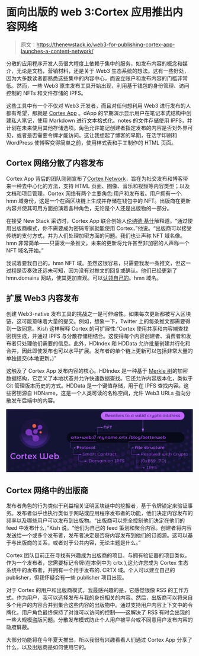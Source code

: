 # 面向出版的 web 3:Cortex 应用推出内容网络

> 原文：<https://thenewstack.io/web3-for-publishing-cortex-app-launches-a-content-network/>

分散的应用程序开发人员很大程度上依赖于集中的服务，如发布内容的概念和媒介，无论是文档，营销材料，还是关于 Web3 生态系统的想法。这有一些好处，因为大多数读者都熟悉这些集中的内容中心，而设立账户和发布内容的门槛非常低。然而，一些 Web3 原生发布工具开始出现，利用基于钱包的身份管理、访问控制的 NFTs 和文件存储的 IPFS。

这些工具中有一个不仅对 Web3 开发者，而且对任何想利用 Web3 进行发布的人都有希望，那就是 [Cortex App](https://www.crtx.app/) 。dApp 的早期演示显示用户在笔记本式结构中创建私人笔记，使用 Markdown 进行文本格式化。notes 的文件存储使用 IPFS，并计划在未来使用其他存储选项。角色允许笔记创建者指定发布的内容是否对外界可见，或者是否需要令牌才能访问。这让我想起了博客的早期，在活字印刷和 WordPress 使博客变得简单之前，使用样式表和手工制作的 HTML 页面。

## Cortex 网络分散了内容发布

Cortex App 背后的团队刚刚宣布了[Cortex Network](https://medium.com/cortex-app/after-over-a-year-of-building-the-cortex-app-team-is-launching-a-new-web3-content-network-the-293681179ccd)，旨在为社交发布和博客带来一种去中心化的方法，支持 HTML 页面、图像、音乐和视频等内容类型；以及文档和项目管理。Cortex 网络有两个主要角色:用户和发布者。用户拥有一个. hmn 域身份，这是一个在面区块链上生成并存储在钱包中的 NFT。出版商在更新内容并使其可用方面扮演着各种角色，无论是个人还是出版物的一部分。

在接受 New Stack 采访时，Cortex App 联合创始人[伦纳德·基什](https://www.linkedin.com/in/leonardkish/)解释道。“通过使用出版商模式，你不需要成为密码专家就能使用 Cortex，”他说。“出版商可以接受传统的支付方式，并为人们处理加密方面的问题。我们也让声称 NFT 域名像。hmn 非常简单——只需发一条推文。未来的更新将允许甚至非加密的人声称一个 NFT 域名开始。”

我试着要我自己的。hmn NFT 域。虽然这很容易，只需要我发一条推文，但这一过程是否奏效还远未可知，因为没有对推文的回复或确认。他们已经更新了 hmn.domains 网站，使其更加直观。可以[认领自己的](https://www.hmn.domains/)。hmn 域名。

## 扩展 Web3 内容发布

创建 Web3-native 发布工具的挑战之一是可伸缩性。如果每次更新都被写入区块链，这可能意味着大量的提交。例如，想象一下，Twitter 上的每条推文都需要得到一致同意。Kish 这样解释 Cortex 的可扩展性:“Cortex 使用共享和内容端查找密钥生成，并通过 IPFS 与分散存储相结合。这使得每个内容创建者、消费者和发布者只处理他们需要的信息。此外，HDIndex 和 HDData 允许批量创建并行化和合并，因此即使发布也可以水平扩展。发布者的单个链上更新可以包括非常大量的单独提交(本地更新。)"

这触及了 Cortex App 发布内容的核心。HDIndex 是一种基于 [Merkle 树](https://en.wikipedia.org/wiki/Merkle_tree)的加密数据结构，它定义了本地状态并允许快速数据查找。它还允许内容版本化，类似于 Git 管理版本历史的方式。HDData 是一个键值存储，用于在 IPFS 查找内容。这些密钥源自 HDName，这是一个人类可读的名称空间，允许 Web3 URLs 指向分散发布后端中的内容。

![Cortex App Decentralized Publishing diagram](img/a4cb0102523f7bad48834c27abd8f446.png)

## Cortex 网络中的出版商

发布者角色的行为类似于利益相关证明区块链中的挖掘者，基于令牌锁定来验证事务。发布者似乎也执行类似于网站或应用程序发布者的功能，他们决定内容发布的频率以及哪些用户可以发布到出版物。“出版商可以完全控制他们决定在他们的 feed 中发布什么，”Kish 说。“他们为自己的 feed 策划和聚合内容。创建者将内容发送给一个或多个发布者，发布者决定是否将内容发布到他们的订阅源。这可以基于与出版商的关系，或者对于公共内容，无论主题是什么。”

Cortex 团队目前正在寻找有兴趣成为出版商的项目。与拥有验证器的项目类似，作为一个发布者，您需要标记令牌(在本例中为 crtx ),这允许您成为 Cortex 生态系统中的发布者，并拥有一个用于发布的. CRTX 域。个人可以建立自己的 publisher，但我怀疑会有一些 publisher 项目出现。

对于 Cortex 的用户和出版商模式，我最感兴趣的是，它感觉很像 RSS 的工作方式。作为用户，我可以选择发布与我的身份相关的内容。然后，出版商可以将来自多个用户的内容合并到集合这些内容的出版物中。通过支持用户内容上下文中的令牌化，用户角色最终保持了对谁可以访问的控制——这解决了 RSS 有时会出现的一些大规模盗版问题。分散发布模式防止个人用户被平台或不同意用户发布内容的政府屏蔽。

大部分功能将在今年夏天推出，所以我很有兴趣看看人们通过 Cortex App 分享了什么，以及出版商是如何使用它的。

<svg xmlns:xlink="http://www.w3.org/1999/xlink" viewBox="0 0 68 31" version="1.1"><title>Group</title> <desc>Created with Sketch.</desc></svg>